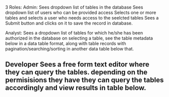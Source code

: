 3 Roles:
Admin:
    Sees dropdown list of tables in the database
    Sees dropdown list of users who can be provided access
    Selects one or more tables and selects a user who needs access to the seelcted tables
    Sees a Submit button and clicks on it to save the record in database.

Analyst:
    Sees a dropdown list of tables for which he/she has been authorized in the database
    on selecting a table, see the table metadata below in a data table format, along with table records with pagination/searching/sorting in another data table below that.


Developer
    Sees a free form text editor where they can query the tables.
    depending on the permisisions they have they can query the tables accordingly and view results in table below.
------


    

